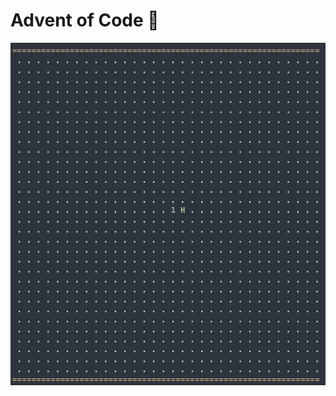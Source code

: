 # Advent of Code :christmas_tree:

![Rope Bridge Example 2](https://raw.githubusercontent.com/lbreede/advent-of-code/main/2022/day/9/rope_bridge_example2.gif)

<!-- 
![](https://img.shields.io/badge/total%20stars-108-yellow)
![](https://img.shields.io/github/repo-size/lbreede/advent-of-code?logo=GitHub)
[![Code style: black](https://img.shields.io/badge/code%20style-black-000000.svg)](https://github.com/psf/black) -->
